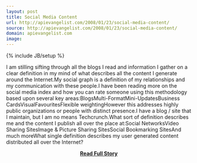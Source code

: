 ```yaml
---
layout: post
title: Social Media Content
url: http://apievangelist.com/2008/01/23/social-media-content/
source: http://apievangelist.com/2008/01/23/social-media-content/
domain: apievangelist.com
image: 
---
```

{% include JB/setup %}<p>I am stilling sifting through all the blogs I read and information I gather on a clear definition in my mind of what describes all the content I generate around the Internet.My social graph is a definition of my relationships and my communication with these people.I have been reading more on the social media index and how you can rate someone using this methodology based upon several key areas:BlogsMulti-FormatMini-UpdatesBusiness CardsVisualFavouritesFlexible weightingHowever this addresses highly public organizations or people with distinct presence.I have a blog / site that I maintain, but I am no means Techcrunch.What sort of definition describes me and the content I publish all over the place at:Social NetworksVideo Sharing SitesImage &amp; Picture Sharing SitesSocial Bookmarking SitesAnd much moreWhat single definition describes my user generated content distributed all over the Internet?</p>
<center><p><a href="http://apievangelist.com/2008/01/23/social-media-content/" style='padding:25px; font-sze:18px; font-weight: bold;'>Read Full Story</a></p></center>
